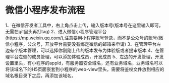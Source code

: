 # 微信小程序发布流程
1、在微信开发者工具中，右上角点击上传，输入版本号(版本号在这里输入即可，无需在git里头再打tag)
2、进入微信小程序管理平台(https://mp.weixin.qq.com/),注意要用小程序账号登录，而不是公众号的账号(微信小程序，公众号，开放平台需要没有绑定微信的邮箱来申请)
3、在管理平台左边有个版本管理，可以选择你刚刚上传的版本发布为体验版或者提审版本
4、在管理平台左侧的成员管理，可以添加体验成员，开发成员
5、左边的开发管理，开发设置里头，有小程序的appId，有服务器安全域名，还有业务域名，业务域名可以将该域名下的H5页面嵌套到小程序的web-view里头。需要将鉴权文件放到相应的域名根目录下之后，再添加该域名。